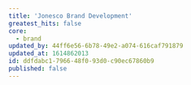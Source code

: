 ```yaml
---
title: 'Jonesco Brand Development'
greatest_hits: false
core:
  - brand
updated_by: 44ff6e56-6b78-49e2-a074-616caf791879
updated_at: 1614862013
id: ddfdabc1-7966-48f0-93d0-c90ec67860b9
published: false
---
```

